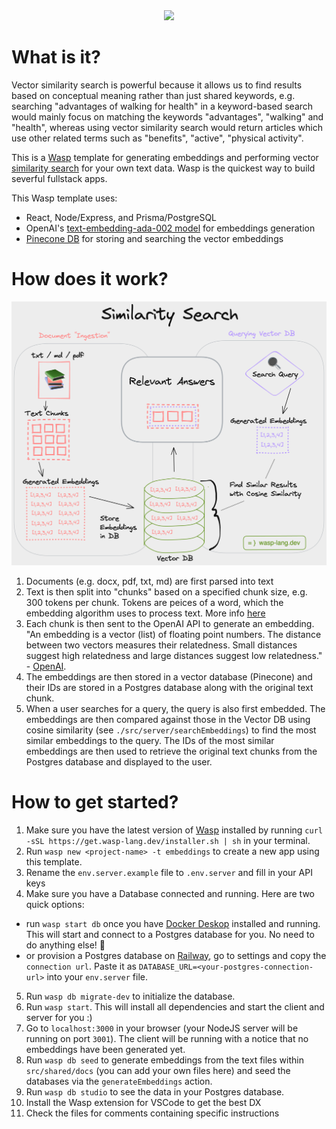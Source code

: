 <div align="center">
  <img src='./embeddings-client.png' width='750px'/>
</div>

# What is it?
 Vector similarity search is powerful because it allows us to find results based on conceptual meaning rather than just shared keywords, e.g. searching "advantages of walking for health" in a keyword-based search would mainly focus on matching the keywords "advantages", "walking" and "health", whereas using vector similarity search would return articles which use other related terms such as "benefits", "active", "physical activity". 
 
 This is a [Wasp](https://wasp-lang.dev) template for generating embeddings and performing vector [similarity search](https://www.pinecone.io/learn/what-is-similarity-search/) for your own text data. Wasp is the quickest way to build severful fullstack apps. 
 
 This Wasp template uses:
 - React, Node/Express, and Prisma/PostgreSQL
 - OpenAI's [text-embedding-ada-002 model](https://platform.openai.com/docs/api-reference/embeddings/create) for embeddings generation
 - [Pinecone DB](https://pinecone.io) for storing and searching the vector embeddings
    

# How does it work?
<img src='./similarity-search.png' width='750px'>

1. Documents (e.g. docx, pdf, txt, md) are first parsed into text
2. Text is then split into "chunks" based on a specified chunk size, e.g. 300 tokens per chunk. Tokens are peices of a word, which the embedding algorithm uses to process text. More info [here](https://help.openai.com/en/articles/4936856-what-are-tokens-and-how-to-count-them)
3. Each chunk is then sent to the OpenAI API to generate an embedding. "An embedding is a vector (list) of floating point numbers. The distance between two vectors measures their relatedness. Small distances suggest high relatedness and large distances suggest low relatedness." - [OpenAI](https://platform.openai.com/docs/guides/embeddings/what-are-embeddings).
4. The embeddings are then stored in a vector database (Pinecone) and their IDs are stored in a Postgres database along with the original text chunk.
5. When a user searches for a query, the query is also first embedded. The embeddings are then compared against those in the Vector DB using cosine similarity (see `./src/server/searchEmbeddings`) to find the most similar embeddings to the query. The IDs of the most similar embeddings are then used to retrieve the original text chunks from the Postgres database and displayed to the user.
  

# How to get started?
1. Make sure you have the latest version of [Wasp](https://wasp-lang.dev) installed by running `curl -sSL https://get.wasp-lang.dev/installer.sh | sh` in your terminal.
2. Run `wasp new <project-name> -t embeddings` to create a new app using this template. 
3. Rename the `env.server.example` file to `.env.server` and fill in your API keys
4. Make sure you have a Database connected and running. Here are two quick options:  
  - run `wasp start db` once you have [Docker Deskop](https://www.docker.com/products/docker-desktop/) installed and running. This will start and connect to a Postgres database for you. No need to do anything else! 🤯 
  - or provision a Postgres database on [Railway](https://railway.app), go to settings and copy the `connection url`. Paste it as `DATABASE_URL=<your-postgres-connection-url>` into your `env.server` file.  
5. Run `wasp db migrate-dev` to initialize the database.
6. Run `wasp start`. This will install all dependencies and start the client and server for you :)
7. Go to `localhost:3000` in your browser (your NodeJS server will be running on port `3001`). The client will be running with a notice that no embeddings have been generated yet.
8. Run `wasp db seed` to generate embeddings from the text files within `src/shared/docs` (you can add your own files here) and seed the databases via the `generateEmbeddings` action. 
9. Run `wasp db studio` to see the data in your Postgres database. 
9. Install the Wasp extension for VSCode to get the best DX
10. Check the files for comments containing specific instructions
